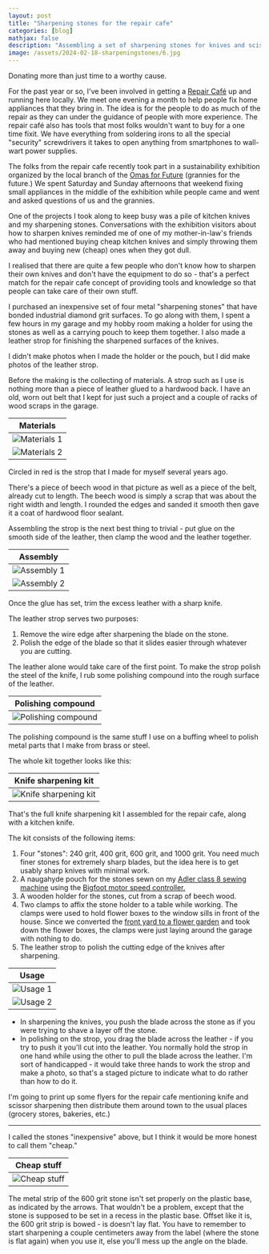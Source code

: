 ```yaml
---
layout: post
title: "Sharpening stones for the repair cafe"
categories: [blog]
mathjax: false
description: "Assembling a set of sharpening stones for knives and scissors for use in a repair cafe."
image: /assets/2024-02-18-sharpeningstones/6.jpg
---
```

Donating more than just time to a worthy cause.

For the past year or so, I've been involved in getting a [Repair Café](https://www.repaircafe.org/en/) up and running here locally.  We meet one evening a month to help people fix home appliances that they bring in.  The idea is for the people to do as much of the repair as they can under the guidance of people with more experience.  The repair café also has tools that most folks wouldn't want to buy for a one time fixit.  We have everything from soldering irons to all the special "security" screwdrivers it takes to open anything from smartphones to wall-wart power supplies.

The folks from the repair cafe recently took part in a sustainability exhibition organized by the local branch of the [Omas for Future](https://omasforfuture.de/) (grannies for the future.)  We spent Saturday and Sunday afternoons that weekend fixing small appliances in the middle of the exhibition while people came and went and asked questions of us and the grannies.

One of the projects I took along to keep busy was a pile of kitchen knives and my sharpening stones.  Conversations with the exhibition visitors about how to sharpen knives reminded me of one of my mother-in-law's friends who had mentioned buying cheap kitchen knives and simply throwing them away and buying new (cheap) ones when they got dull.

I realised that there are quite a few people who don't know how to sharpen their own knives and don't have the equipment to do so - that's a perfect match for the repair cafe concept of providing tools and knowledge so that people can take care of their own stuff.

I purchased an inexpensive set of four metal "sharpening stones" that have bonded industrial diamond grit surfaces.  To go along with them, I spent a few hours in my garage and my hobby room making a holder for using the stones as well as a carrying pouch to keep them together.  I also made a leather strop for finishing the sharpened surfaces of the knives.

I didn't make photos when I made the holder or the pouch, but I did make photos of the leather strop.

Before the making is the collecting of materials.  A strop such as I use is nothing more than a piece of leather glued to a hardwood back.  I have an old, worn out belt that I kept for just such a project and a couple of racks of wood scraps in the garage.

|Materials|
|---------|
|![Materials 1](/assets/2024-02-18-sharpeningstones/1.jpg)|
|![Materials 2](/assets/2024-02-18-sharpeningstones/2.jpg)|

Circled in red is the strop that I made for myself several years ago.

There's a piece of beech wood in that picture as well as a piece of the belt, already cut to length.  The beech wood is simply a scrap that was about the right width and length.  I rounded the edges and sanded it smooth then gave it a coat of hardwood floor sealant.

Assembling the strop is the next best thing to trivial - put glue on the smooth side of the leather, then clamp the wood and the leather together.

|Assembly|
|--------|
|![Assembly 1](/assets/2024-02-18-sharpeningstones/3.jpg)|
|![Assembly 2](/assets/2024-02-18-sharpeningstones/4.jpg)|

Once the glue has set, trim the excess leather with a sharp knife.

The leather strop serves two purposes:

1. Remove the wire edge after sharpening the blade on the stone.
2. Polish the edge of the blade so that it slides easier through whatever you are cutting.

The leather alone would take care of the first point.  To make the strop polish the steel of the knife, I rub some polishing compound into the rough surface of the leather.

|Polishing compound|
|---------------|
|![Polishing compound](/assets/2024-02-18-sharpeningstones/5.jpg)|

The polishing compound is the same stuff I use on a buffing wheel to polish metal parts that I make from brass or steel.

The whole kit together looks like this:

|Knife sharpening kit|
|--------------------|
|![Knife sharpening kit](/assets/2024-02-18-sharpeningstones/6.jpg)|

That's the full knife sharpening kit I assembled for the repair cafe, along with a kitchen knife.

The kit consists of the following items:

1. Four "stones":  240 grit, 400 grit, 600 grit, and 1000 grit.  You need much finer stones for extremely sharp blades, but the idea here is to get usably sharp knives with minimal work.
2. A naugahyde pouch for the stones sewn on my [Adler class 8 sewing machine](adler-toc) using the [Bigfoot motor speed controller.](motorcontrol-toc)
3. A wooden holder for the stones, cut from a scrap of beech wood.
4. Two clamps to affix the stone holder to a table while working.  The clamps were used to hold flower boxes to the window sills in front of the house.  Since we converted the [front yard to a flower garden](soilmoisture-toc) and took down the flower boxes, the clamps were just laying around the garage with nothing to do.
5. The leather strop to polish the cutting edge of the knives after sharpening.

|Usage|
|-----|
|![Usage 1](/assets/2024-02-18-sharpeningstones/7.jpg)|
|![Usage 2](/assets/2024-02-18-sharpeningstones/8.jpg)|

- In sharpening the knives, you push the blade across the stone as if you were trying to shave a layer off the stone.
- In polishing on the strop, you drag the blade across the leather - if you try to push it you'll cut into the leather.  You normally hold the strop in one hand while using the other to pull the blade across the leather.  I'm sort of handicapped - it would take three hands to work the strop and make a photo, so that's a staged picture to indicate what to do rather than how to do it.

I'm going to print up some flyers for the repair cafe mentioning knife and scissor sharpening then distribute them around town to the usual places (grocery stores, bakeries, etc.)

------

I called the stones "inexpensive" above, but I think it would be more honest to call them "cheap."

|Cheap stuff|
|-----------|
|![Cheap stuff](/assets/2024-02-18-sharpeningstones/9.jpg)|

The metal strip of the 600 grit stone isn't set properly on the plastic base, as indicated by the arrows.  That wouldn't be a problem, except that the stone is supposed to be set in a recess in the plastic base.  Offset like it is, the 600 grit strip is bowed - is doesn't lay flat.  You have to remember to start sharpening a couple centimeters away from the label (where the stone is flat again) when you use it, else you'll mess up the angle on the blade.


